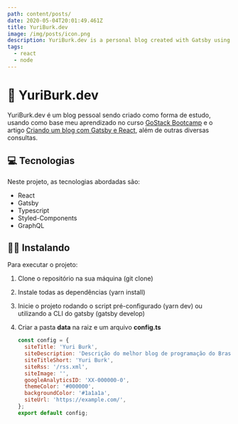 ```yaml
---
path: content/posts/
date: 2020-05-04T20:01:49.461Z
title: YuriBurk.dev
image: /img/posts/icon.png
description: YuriBurk.dev is a personal blog created with Gatsby using Typescript
tags:
  - react
  - node
---
```


<h1>🚀 YuriBurk.dev</h1>

YuriBurk.dev é um blog pessoal sendo criado como forma de estudo, usando como base meu aprendizado no curso <a href="https://rocketseat.com.br/gostack">GoStack Bootcamp</a> e o artigo <a href="https://www.joaopedro.cc/blog-com-gatsby-e-react-parte-1">Criando um blog com Gatsby e React</a>, além de outras diversas consultas.

<h2>💻 Tecnologias</h2>

Neste projeto, as tecnologias abordadas são:

- React
- Gatsby
- Typescript
- Styled-Components
- GraphQL

<h2>👨‍💻 Instalando</h2>

Para executar o projeto:

1. Clone o repositório na sua máquina (git clone)
2. Instale todas as dependências (yarn install)
3. Inicie o projeto rodando o script pré-configurado (yarn dev) ou utilizando a CLI do gatsby (gatsby develop)
4. Criar a pasta <strong>data</strong> na raiz e um arquivo <strong>config.ts</strong>

   ```javascript
   const config = {
     siteTitle: 'Yuri Burk',
     siteDescription: 'Descrição do melhor blog de programação do Brasil :)',
     siteTitleShort: 'Yuri Burk',
     siteRss: '/rss.xml',
     siteImage: '',
     googleAnalyticsID: 'XX-000000-0',
     themeColor: '#000000',
     backgroundColor: '#1a1a1a',
     siteUrl: 'https://example.com/',
   };
   export default config;
   ```
